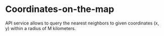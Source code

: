 # Coordinates-on-the-map
API service allows to query the nearest neighbors to given coordinates (x, y) within a radius of M kilometers.
